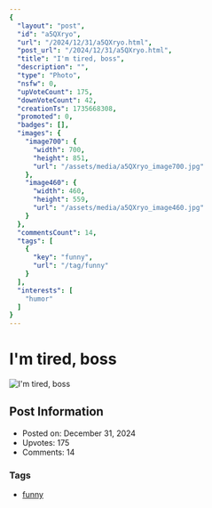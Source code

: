 ```yaml
---
{
  "layout": "post",
  "id": "a5QXryo",
  "url": "/2024/12/31/a5QXryo.html",
  "post_url": "/2024/12/31/a5QXryo.html",
  "title": "I'm tired, boss",
  "description": "",
  "type": "Photo",
  "nsfw": 0,
  "upVoteCount": 175,
  "downVoteCount": 42,
  "creationTs": 1735668308,
  "promoted": 0,
  "badges": [],
  "images": {
    "image700": {
      "width": 700,
      "height": 851,
      "url": "/assets/media/a5QXryo_image700.jpg"
    },
    "image460": {
      "width": 460,
      "height": 559,
      "url": "/assets/media/a5QXryo_image460.jpg"
    }
  },
  "commentsCount": 14,
  "tags": [
    {
      "key": "funny",
      "url": "/tag/funny"
    }
  ],
  "interests": [
    "humor"
  ]
}
---
```


# I'm tired, boss

![I'm tired, boss](/assets/media/a5QXryo_image700.jpg)

## Post Information

- Posted on: December 31, 2024
- Upvotes: 175
- Comments: 14

### Tags

- [funny](/tag/funny)
